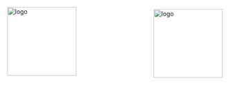 
<img src="https://github-readme-stats.vercel.app/api?username=leoyj&show_icons=true" alt="logo" height="160" align="right" style="margin: 5px; margin-bottom: 20px;" />
 
<img src="https://github-profile-trophy.vercel.app/?username=leoyj&theme=flat&column=7" alt="logo" height="160" align="center" style="margin: auto; margin-bottom: 20px;" />

